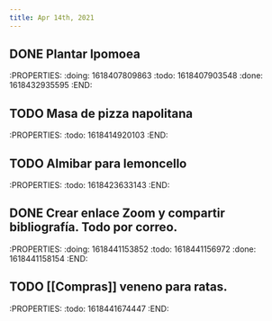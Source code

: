 ```yaml
---
title: Apr 14th, 2021
---
```


## DONE Plantar Ipomoea
:PROPERTIES:
:doing: 1618407809863
:todo: 1618407903548
:done: 1618432935595
:END:
## TODO Masa de pizza napolitana
:PROPERTIES:
:todo: 1618414920103
:END:
## TODO Almibar para lemoncello
:PROPERTIES:
:todo: 1618423633143
:END:
## DONE Crear enlace Zoom y compartir bibliografía. Todo por correo.
:PROPERTIES:
:doing: 1618441153852
:todo: 1618441156972
:done: 1618441158154
:END:
## TODO [[Compras]] veneno para ratas.
:PROPERTIES:
:todo: 1618441674447
:END:
